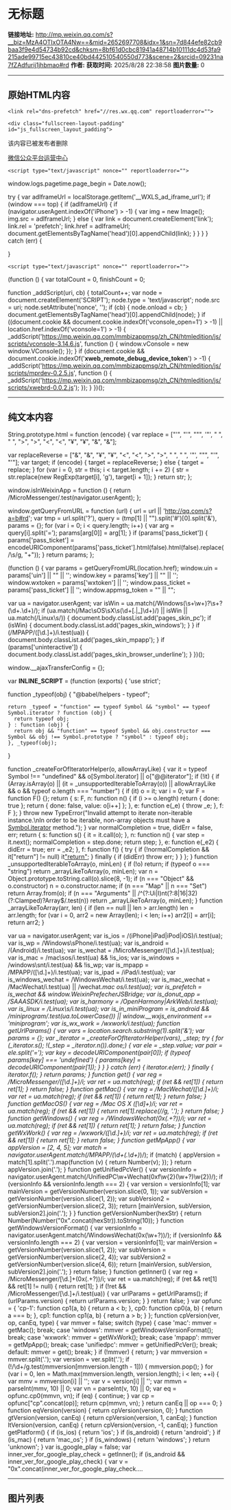 # 无标题

**链接地址:** http://mp.weixin.qq.com/s?__biz=MzA4OTIxOTA4Nw==&mid=2652697708&idx=1&sn=7d844efe82cb9baa3f9e4d54734b92cd&chksm=8bf61d0cbc81941a48714b10111dc4d53fa9215ade99715ec43810ce40bd442510540550d773&scene=2&srcid=09231na7fZAdfurij1jhbmao#rd
**作者:** 
**获取时间:** 2025/8/28 22:38:58
**图片数量:** 0

---

## 原始HTML内容


    
    <link rel="dns-prefetch" href="//res.wx.qq.com" reportloaderror="">
<link rel="dns-prefetch" href="//mmbiz.qpic.cn" reportloaderror="">
<link rel="dns-prefetch" href="//mpcdn.qpic.cn" reportloaderror="">
<link rel="dns-prefetch" href="//mpcdn.weixin.qq.com" reportloaderror="">
<link rel="dns-prefetch" href="//file.daihuo.qq.com" reportloaderror="">
<link rel="dns-prefetch" href="//wxa.wxs.qq.com" reportloaderror="">
<link rel="shortcut icon" type="image/x-icon" href="//res.wx.qq.com/a/wx_fed/assets/res/NTI4MWU5.ico" reportloaderror="">
<link rel="mask-icon" href="//res.wx.qq.com/a/wx_fed/assets/res/MjliNWVm.svg" color="#4C4C4C" reportloaderror="">
<link rel="apple-touch-icon-precomposed" href="//res.wx.qq.com/a/wx_fed/assets/res/OTE0YTAw.png" reportloaderror="">
<script type="text/javascript" nonce="" reportloaderror="">
String.prototype.html = function (encode) {
  var replace = ["&#39;", "'", "&quot;", '"', "&nbsp;", " ", "&gt;", ">", "&lt;", "<", "&yen;", "¥", "&amp;", "&"];
 
 
 
 
 
  
  var replaceReverse = ["&", "&amp;", "¥", "&yen;", "<", "&lt;", ">", "&gt;", " ", "&nbsp;", '"', "&quot;", "'", "&#39;"];
  var target;
  if (encode) {
    target = replaceReverse;
  } else {
    target = replace;
  }
  for (var i = 0, str = this; i < target.length; i += 2) {
    str = str.replace(new RegExp(target[i], 'g'), target[i + 1]);
  }
  return str;
};

window.isInWeixinApp = function () {
  return /MicroMessenger/.test(navigator.userAgent);
};

window.getQueryFromURL = function (url) {
  url = url || 'http://qq.com/s?a=b#rd';
  var tmp = url.split('?'),
    query = (tmp[1] || "").split('#')[0].split('&'),
    params = {};
  for (var i = 0; i < query.length; i++) {
    var arg = query[i].split('=');
    params[arg[0]] = arg[1];
  }
  if (params['pass_ticket']) {
    params['pass_ticket'] = encodeURIComponent(params['pass_ticket'].html(false).html(false).replace(/\s/g, "+"));
  }
  return params;
};


(function () {
  var params = getQueryFromURL(location.href);
  window.uin = params['uin'] || "" || '';
  window.key = params['key'] || "" || '';
  window.wxtoken = params['wxtoken'] || '';
  window.pass_ticket = params['pass_ticket'] || '';
  window.appmsg_token = "" || "";

  var ua = navigator.userAgent;
  var isWin = ua.match(/Windows(\s+\w+)?\s+?(\d+\.\d+)/);
  if (ua.match(/Mac\sOS\sX\s(\d+[\.|_]\d+)/) || isWin || ua.match(/Linux\s/)) {
    document.body.classList.add('pages_skin_pc');
    if (isWin) {
      document.body.classList.add('pages_skin_windows');
    }
  }
  if (/MPAPP\/([\d\.]+)/i.test(ua)) {
    document.body.classList.add('pages_skin_mpapp');
  }
  if (params['uninteractive']) {
    document.body.classList.add('pages_skin_browser_underline');
  }
})();
</script>
<script type="text/javascript" nonce="" reportloaderror="">
window.__ajaxTransferConfig = {};
</script>
    <div class="fullscreen-layout-padding" id="js_fullscreen_layout_padding">
  <div class="fullscreen-layout-padding__content">
    
  </div>
</div>
    
<script type="text/javascript" nonce="" reportloaderror="">var __INLINE_SCRIPT__ = (function (exports) {
  'use strict';

  function _typeof(obj) {
    "@babel/helpers - typeof";

    return _typeof = "function" == typeof Symbol && "symbol" == typeof Symbol.iterator ? function (obj) {
      return typeof obj;
    } : function (obj) {
      return obj && "function" == typeof Symbol && obj.constructor === Symbol && obj !== Symbol.prototype ? "symbol" : typeof obj;
    }, _typeof(obj);
  }

  function _createForOfIteratorHelper(o, allowArrayLike) { var it = typeof Symbol !== "undefined" && o[Symbol.iterator] || o["@@iterator"]; if (!it) { if (Array.isArray(o) || (it = _unsupportedIterableToArray(o)) || allowArrayLike && o && typeof o.length === "number") { if (it) o = it; var i = 0; var F = function F() {}; return { s: F, n: function n() { if (i >= o.length) return { done: true }; return { done: false, value: o[i++] }; }, e: function e(_e) { throw _e; }, f: F }; } throw new TypeError("Invalid attempt to iterate non-iterable instance.\nIn order to be iterable, non-array objects must have a [Symbol.iterator]() method."); } var normalCompletion = true, didErr = false, err; return { s: function s() { it = it.call(o); }, n: function n() { var step = it.next(); normalCompletion = step.done; return step; }, e: function e(_e2) { didErr = true; err = _e2; }, f: function f() { try { if (!normalCompletion && it["return"] != null) it["return"](); } finally { if (didErr) throw err; } } }; }
  function _unsupportedIterableToArray(o, minLen) { if (!o) return; if (typeof o === "string") return _arrayLikeToArray(o, minLen); var n = Object.prototype.toString.call(o).slice(8, -1); if (n === "Object" && o.constructor) n = o.constructor.name; if (n === "Map" || n === "Set") return Array.from(o); if (n === "Arguments" || /^(?:Ui|I)nt(?:8|16|32)(?:Clamped)?Array$/.test(n)) return _arrayLikeToArray(o, minLen); }
  function _arrayLikeToArray(arr, len) { if (len == null || len > arr.length) len = arr.length; for (var i = 0, arr2 = new Array(len); i < len; i++) arr2[i] = arr[i]; return arr2; }
  
  
  var ua = navigator.userAgent;
  var is_ios = /(iPhone|iPad|iPod|iOS)/i.test(ua);
  var is_wp = /Windows\sPhone/i.test(ua);
  var is_android = /(Android)/i.test(ua);
  var is_wechat = /MicroMessenger\/([\d\.]+)/i.test(ua);
  var is_mac = /mac\sos/i.test(ua) && !is_ios;
  var is_windows = /windows\snt/i.test(ua) && !is_wp;
  var is_mpapp = /MPAPP\/([\d\.]+)/i.test(ua);
  var is_ipad = /iPad/i.test(ua);
  var is_windows_wechat = /WindowsWechat/i.test(ua);
  var is_mac_wechat = /MacWechat/i.test(ua) || /wechat.*mac os/i.test(ua);
  var is_prefetch = is_wechat && window.WeixinPrefecherJSBridge;
  var is_donut_app = /SAAASDK/i.test(ua);
  var is_harmony = /OpenHarmony|ArkWeb/i.test(ua);
  var is_linux = /Linux\s/i.test(ua);
  var is_in_miniProgram = is_android && /miniprogram/.test(ua.toLowerCase()) || window.__wxjs_environment == 'miniprogram';
  var is_wx_work = /wxwork/i.test(ua);
  function getUrlParams() {
    var vars = location.search.substring(1).split('&');
    var params = {};
    var _iterator = _createForOfIteratorHelper(vars),
      _step;
    try {
      for (_iterator.s(); !(_step = _iterator.n()).done;) {
        var ele = _step.value;
        var pair = ele.split('=');
        var key = decodeURIComponent(pair[0]);
        if (typeof params[key] === 'undefined') {
          params[key] = decodeURIComponent(pair[1]);
        }
      }
    } catch (err) {
      _iterator.e(err);
    } finally {
      _iterator.f();
    }
    return params;
  }
  function get() {
    var reg = /MicroMessenger\/([\d\.]+)/i;
    var ret = ua.match(reg);
    if (ret && ret[1]) {
      return ret[1];
    }
    return false;
  }
  function getMac() {
    var reg = /MacWechat\/([\d\.]+)/i;
    var ret = ua.match(reg);
    if (ret && ret[1]) {
      return ret[1];
    }
    return false;
  }
  function getMacOS() {
    var reg = /Mac OS X ([\d_]+)/i;
    var ret = ua.match(reg);
    if (ret && ret[1]) {
      return ret[1].replace(/_/g, '.');
    }
    return false;
  }
  function getWindows() {
    var reg = /WindowsWechat\(0x(.+?)\)/i;
    var ret = ua.match(reg);
    if (ret && ret[1]) {
      return ret[1];
    }
    return false;
  }
  function getWxWork() {
    var reg = /wxwork\/([\d\.]+)/i;
    var ret = ua.match(reg);
    if (ret && ret[1]) {
      return ret[1];
    }
    return false;
  }
  function getMpApp() {
    var appVersion = [2, 4, 5];
    var match = navigator.userAgent.match(/MPAPP\/(\d+(\.\d+)*)/);
    if (match) {
      appVersion = match[1].split('.').map(function (v) {
        return Number(v);
      });
    }
    return appVersion.join('.');
  }
  function getUnifiedPcVer() {
    var versionInfo = navigator.userAgent.match(/UnifiedPC\w+Wechat\(0xf\w{2}(\w+?)\w{2}\)/);
    if (versionInfo && versionInfo.length === 2) {
      var version = versionInfo[1];
      var mainVersion = getVersionNumber(version.slice(0, 1));
      var subVersion = getVersionNumber(version.slice(1, 2));
      var subVersion2 = getVersionNumber(version.slice(2, 3));
      return [mainVersion, subVersion, subVersion2].join('.');
    }
  }
  function getVersionNumber(hexStr) {
    return Number(Number("0x".concat(hexStr)).toString(10));
  }
  function getWindowsVersionFormat() {
    var versionInfo = navigator.userAgent.match(/WindowsWechat\(0x(\w+?)\)/);
    if (versionInfo && versionInfo.length === 2) {
      var version = versionInfo[1];
      var mainVersion = getVersionNumber(version.slice(1, 2));
      var subVersion = getVersionNumber(version.slice(2, 4));
      var subVersion2 = getVersionNumber(version.slice(4, 6));
      return [mainVersion, subVersion, subVersion2].join('.');
    }
    return false;
  }
  function getInner() {
    var reg = /MicroMessenger\/[\d\.]+\(0x(.+?)\)/i;
    var ret = ua.match(reg);
    if (ret && ret[1] && ret[1] != null) {
      return ret[1];
    }
    if (!ret && /MicroMessenger\/[\d\.]+/i.test(ua)) {
      var urlParams = getUrlParams();
      if (urlParams.version) {
        return urlParams.version;
      }
    }
    return false;
  }
  var opfunc = {
    'cp-1': function cp1(a, b) {
      return a < b;
    },
    cp0: function cp0(a, b) {
      return a === b;
    },
    cp1: function cp1(a, b) {
      return a > b;
    }
  };
  function cpVersion(ver, op, canEq, type) {
    var mmver = false;
    switch (type) {
      case 'mac':
        mmver = getMac();
        break;
      case 'windows':
        mmver = getWindowsVersionFormat();
        break;
      case 'wxwork':
        mmver = getWxWork();
        break;
      case 'mpapp':
        mmver = getMpApp();
        break;
      case 'unifiedpc':
        mmver = getUnifiedPcVer();
        break;
      default:
        mmver = get();
        break;
    }
    if (!mmver) {
      return;
    }
    var mmversion = mmver.split('.');
    var version = ver.split('.');
    if (!/\d+/g.test(mmversion[mmversion.length - 1])) {
      mmversion.pop();
    }
    for (var i = 0, len = Math.max(mmversion.length, version.length); i < len; ++i) {
      var mmv = mmversion[i] || '';
      var v = version[i] || '';
      var mmvn = parseInt(mmv, 10) || 0;
      var vn = parseInt(v, 10) || 0;
      var eq = opfunc.cp0(mmvn, vn);
      if (eq) {
        continue;
      }
      var cp = opfunc["cp".concat(op)];
      return cp(mmvn, vn);
    }
    return canEq || op === 0;
  }
  function eqVersion(version) {
    return cpVersion(version, 0);
  }
  function gtVersion(version, canEq) {
    return cpVersion(version, 1, canEq);
  }
  function ltVersion(version, canEq) {
    return cpVersion(version, -1, canEq);
  }
  function getPlatform() {
    if (is_ios) {
      return 'ios';
    }
    if (is_android) {
      return 'android';
    }
    if (is_mac) {
      return 'mac_os';
    }
    if (is_windows) {
      return 'windows';
    }
    return 'unknown';
  }
  var is_google_play = false;
  var inner_ver_for_google_play_check = getInner();
  if (is_android && inner_ver_for_google_play_check) {
    var v = "0x".concat(inner_ver_for_google_play_check.substr(-2));
    if (parseInt(v) >= 64 && parseInt(v) <= 79) {
      is_google_play = true;
    }
  }
  function compareHexVersion(hexNum) {
    var innerVersion = getInner();
    if (innerVersion && hexNum) {
      if (typeof hexNum === 'string') {
        hexNum = parseInt(hexNum, 16);
      }
      var version = parseInt(innerVersion, 16);
      return version >= hexNum;
    }
    return false;
  }
  var mmversion = {
    get: get,
    getMac: getMac,
    getMacOS: getMacOS,
    getWindows: getWindows,
    getInner: getInner,
    getWxWork: getWxWork,
    getMpApp: getMpApp,
    cpVersion: cpVersion,
    eqVersion: eqVersion,
    gtVersion: gtVersion,
    ltVersion: ltVersion,
    getPlatform: getPlatform,
    getVersionNumber: getVersionNumber,
    isWp: is_wp,
    isIOS: is_ios,
    isAndroid: is_android,
    isHarmony: is_harmony,
    isHarmonyWechat: is_harmony && is_wechat && cpVersion('1.0.0', 1, true),
    isInMiniProgram: is_in_miniProgram,
    isWechat: is_wechat,
    isMac: is_mac,
    isWindows: is_windows,
    isLinux: is_linux,
    isMacWechat: is_mac_wechat,
    isWindowsWechat: is_windows_wechat,
    isWxWork: is_wx_work,
    isOnlyWechat: is_wechat && !is_wx_work,
    isMpapp: is_mpapp,
    isNewMpApp: false,
    isIPad: is_ipad,
    isGooglePlay: is_google_play,
    isPrefetch: is_prefetch,
    isDonutAPP: is_donut_app,
    compareHexVersion: compareHexVersion
  };

  var initJsBridge = false;
  if (!window.JSAPIEventCallbackMap) {
    window.JSAPIEventCallbackMap = {};
  }
  function connectWebViewJavascriptBridge(callback) {
    if (window.WebViewMPapp || window.WebViewJavascriptBridge) {
      return callback(window.WebViewMPapp || window.WebViewJavascriptBridge);
    }
    if (window.WVJBCallbacks) {
      return window.WVJBCallbacks.push(callback);
    }
    window.WVJBCallbacks = [callback];
    if (!initJsBridge) {
      initJsBridge = true;
      var WVJBIframe = document.createElement('iframe');
      WVJBIframe.style.display = 'none';
      WVJBIframe.src = 'https://__bridge_loaded__';
      document.body.appendChild(WVJBIframe);
      setTimeout(function () {
        initJsBridge = false;
        document.body.removeChild(WVJBIframe);
      }, 0);
    }
    return false;
  }
  function invoke$1(jsapiName, opt, callback) {
    connectWebViewJavascriptBridge(function (bridge) {
      try {
        if (typeof opt === 'function') {
          callback = opt;
        }
        if (_typeof(opt) !== 'object' && typeof opt !== 'string') {
          opt = {};
        }
        bridge.callHandler(jsapiName, opt, function (res) {
          try {
            var ret = _typeof(res) === 'object' ? res : JSON.parse(res);
            var errMsg = ret.err_msg || ret.errMsg;
            console.info("[mpapp jsapi] invoke->".concat(jsapiName, " ").concat(opt.action || '', " ").concat(errMsg));
            typeof callback === 'function' && callback(ret);
          } catch (e) {
            window.WX_BJ_REPORT.BadJs.report('invoke', "callback ".concat(jsapiName, " error:"), {
              mid: 'mmbizwebapp:js_brridge',
              _info: e
            });
            console.error("[mpapp jsapi] ".concat(jsapiName, " ").concat(opt.action || ''), e, res);
          }
        });
      } catch (e) {
        window.WX_BJ_REPORT.BadJs.report('invoke', 'callback error:', {
          mid: 'mmbizwebapp:js_brridge',
          _info: e
        });
        console.error('[mpapp jsapi]', e);
      }
    });
  }

  var doc = {};
  var isAcrossOrigin = false;
  var notFoundedMPPageAction = [];
  var __moon_report = window.__moon_report || function () {};
  var MOON_JSAPI_KEY_OFFSET = 8;
  try {
    doc = top.window.document;
  } catch (e) {
    isAcrossOrigin = true;
  }
  if (!window.JSAPIEventCallbackMap) {
    window.JSAPIEventCallbackMap = {};
  }
  function ready(onBridgeReady) {
    var bridgeReady = function bridgeReady() {
      try {
        if (onBridgeReady) {
          window.onBridgeReadyTime = window.onBridgeReadyTime || Date.now();
          onBridgeReady();
        }
      } catch (e) {
        __moon_report([{
          offset: MOON_JSAPI_KEY_OFFSET,
          log: 'ready',
          e: e
        }]);
        throw e;
      }
      window.jsapiReadyTime = Date.now();
    };
    if (!isAcrossOrigin && (typeof top.window.WeixinJSBridge === 'undefined' || !top.window.WeixinJSBridge.invoke)) {
      if (doc.addEventListener) {
        doc.addEventListener('WeixinJSBridgeReady', bridgeReady, false);
      } else if (doc.attachEvent) {
        doc.attachEvent('WeixinJSBridgeReady', bridgeReady);
        doc.attachEvent('onWeixinJSBridgeReady', bridgeReady);
      }
    } else {
      bridgeReady();
    }
  }
  var invokeNotWaitA8key = ['notifyPageInfo'];
  var checkNotFoundedInvoke = function checkNotFoundedInvoke(methodName, args) {
    if (methodName === 'handleMPPageAction' && (args === null || args === void 0 ? void 0 : args.action) && notFoundedMPPageAction.includes(args === null || args === void 0 ? void 0 : args.action)) {
      return true;
    }
    return false;
  };
  function invoke(methodName, args, callback) {
    if (!invokeNotWaitA8key.includes(methodName) && window.__second_open_wait_a8key__ && window.__second_open_wait_a8key_task__) {
      window.__second_open_wait_a8key_task__.push(function () {
        invoke(methodName, args, callback);
      });
      return;
    }
    ready(function () {
      if (isAcrossOrigin) return false;
      if (_typeof(top.window.WeixinJSBridge) !== 'object') {
        alert('请在微信中打开此链接');
        return false;
      }
      if (checkNotFoundedInvoke(methodName, args)) {
        setTimeout(function () {
          if (callback) {
            callback.apply(window, [{
              err_msg: "".concat(methodName, ":fail"),
              err_desc: 'action isn\'t supported'
            }]);
          }
        }, 0);
      } else {
        top.window.WeixinJSBridge.invoke(methodName, args, function () {
          try {
            for (var _len = arguments.length, rets = new Array(_len), _key = 0; _key < _len; _key++) {
              rets[_key] = arguments[_key];
            }
            var ret = rets[0];
            var errMsg = ret && ret.err_msg ? ", err_msg-> ".concat(ret.err_msg) : '';
            if (['handleMPPageAction', 'handleVideoAction', 'handleHaokanAction'].indexOf(methodName) !== -1) {
              var action = (args === null || args === void 0 ? void 0 : args.action) || '';
              console.info('[system]', "[jsapi] invoke->".concat(methodName, ", action->").concat(action).concat(errMsg));
            } else {
              console.info('[system]', "[jsapi] invoke->".concat(methodName).concat(errMsg));
            }
            if (methodName === 'handleMPPageAction' && (args === null || args === void 0 ? void 0 : args.action) && (ret === null || ret === void 0 ? void 0 : ret.err_desc) === 'action isn\'t supported') {
              notFoundedMPPageAction.push(args === null || args === void 0 ? void 0 : args.action);
            }
            if (callback) {
              callback.apply(window, rets);
            }
          } catch (e) {
            __moon_report([{
              offset: MOON_JSAPI_KEY_OFFSET,
              log: "invoke;methodName:".concat(methodName),
              e: e
            }]);
            throw e;
          }
        });
      }
    });
  }
  function call(methodName) {
    if (window.__second_open_wait_a8key__ && window.__second_open_wait_a8key_task__) {
      window.__second_open_wait_a8key_task__.push(function () {
        call(methodName);
      });
      return;
    }
    ready(function () {
      if (isAcrossOrigin) return false;
      if (_typeof(top.window.WeixinJSBridge) !== 'object') {
        return false;
      }
      try {
        top.window.WeixinJSBridge.call(methodName);
      } catch (e) {
        __moon_report([{
          offset: MOON_JSAPI_KEY_OFFSET,
          log: "call;methodName:".concat(methodName),
          e: e
        }]);
        throw e;
      }
    });
  }
  function on(eventName, callback) {
    if (window.__second_open_wait_a8key__ && window.__second_open_wait_a8key_task__) {
      window.__second_open_wait_a8key_task__.push(function () {
        on(eventName, callback);
      });
      return;
    }
    ready(function () {
      if (isAcrossOrigin) return false;
      if (_typeof(top.window.WeixinJSBridge) !== 'object' || !top.window.WeixinJSBridge.on) {
        return false;
      }
      if (!window.JSAPIEventCallbackMap[eventName]) {
        window.JSAPIEventCallbackMap[eventName] = [];
      }
      window.JSAPIEventCallbackMap[eventName].push(callback);
      if (window.JSAPIEventCallbackMap[eventName].length > 1) {
        return false;
      }
      top.window.WeixinJSBridge.on(eventName, function () {
        try {
          for (var _len2 = arguments.length, rets = new Array(_len2), _key2 = 0; _key2 < _len2; _key2++) {
            rets[_key2] = arguments[_key2];
          }
          var ret = rets[0];
          var errMsg = ret && ret.err_msg ? ", err_msg-> ".concat(ret.err_msg) : '';
          console.info('[system]', "[jsapi] event->".concat(eventName).concat(errMsg));
          if (window.JSAPIEventCallbackMap[eventName] && window.JSAPIEventCallbackMap[eventName].length) {
            var result;
            for (var i = 0; i < window.JSAPIEventCallbackMap[eventName].length; i++) {
              result = window.JSAPIEventCallbackMap[eventName][i].apply(window, rets);
            }
            return result;
          }
        } catch (e) {
          __moon_report([{
            offset: MOON_JSAPI_KEY_OFFSET,
            log: "on;eventName:".concat(eventName),
            e: e
          }]);
          throw e;
        }
      });
    });
  }
  function remove(eventName, callback) {
    if (window.__second_open_wait_a8key__ && window.__second_open_wait_a8key_task__) {
      window.__second_open_wait_a8key_task__.push(function () {
        remove(eventName, callback);
      });
      return;
    }
    ready(function () {
      if (!window.JSAPIEventCallbackMap[eventName]) {
        return false;
      }
      var result = false;
      for (var i = window.JSAPIEventCallbackMap[eventName].length - 1; i >= 0; i--) {
        if (window.JSAPIEventCallbackMap[eventName][i] === callback) {
          window.JSAPIEventCallbackMap[eventName].splice(i, 1);
          result = true;
        }
      }
      return result;
    });
  }
  var JSAPI = {
    ready: ready,
    invoke: invoke,
    call: call,
    on: on,
    remove: remove
  };

  
  function _log(level, msg) {
    if (level === 'log') {
      level = 'info';
      msg = "[WechatFe]".concat(msg);
    } else {
      var prefix = "__wap__".concat(window.__second_open__ ? ' (sec)' : '');
      msg = "".concat(prefix, " ").concat(msg, " location:[").concat(location.href, "]");
    }
    msg += new Error().stack;
    if (mmversion.isMpapp) {
      invoke$1('WNNativeCallbackLog', msg);
    } else if (mmversion.isWechat) {
      if (mmversion.isAndroid) {
        console.warn('[system]', "[MicroMsg.JsApiLog][".concat(level, "] jslog : ").concat(msg));
      } else if (mmversion.isIOS) {
        JSAPI.invoke('writeLog', {
          level: level,
          msg: msg
        });
      } else {
        JSAPI.invoke('log', {
          level: level,
          msg: msg
        });
      }
    }
  }
  var Log = {
    info: function info() {
      for (var _len = arguments.length, args = new Array(_len), _key = 0; _key < _len; _key++) {
        args[_key] = arguments[_key];
      }
      _log('info', args.join(' '));
    },
    warn: function warn() {
      for (var _len2 = arguments.length, args = new Array(_len2), _key2 = 0; _key2 < _len2; _key2++) {
        args[_key2] = arguments[_key2];
      }
      _log('warn', args.join(' '));
    },
    error: function error() {
      for (var _len3 = arguments.length, args = new Array(_len3), _key3 = 0; _key3 < _len3; _key3++) {
        args[_key3] = arguments[_key3];
      }
      _log('error', args.join(' '));
    },
    debug: function debug() {
      for (var _len4 = arguments.length, args = new Array(_len4), _key4 = 0; _key4 < _len4; _key4++) {
        args[_key4] = arguments[_key4];
      }
      _log('debug', args.join(' '));
    },
    log: function log() {
      for (var _len5 = arguments.length, args = new Array(_len5), _key5 = 0; _key5 < _len5; _key5++) {
        args[_key5] = arguments[_key5];
      }
      _log('info', args.join(' '));
    }
  };

  
  
  var Device = {};
  function detect(ua) {
    var MQQBrowser = ua.match(/MQQBrowser\/(\d+\.\d+)/i);
    var MQQClient = ua.match(/QQ\/(\d+\.(\d+)\.(\d+)\.(\d+))/i) || ua.match(/V1_AND_SQ_([\d\.]+)/);
    var WeChat = ua.match(/MicroMessenger\/((\d+)\.(\d+))\.(\d+)/) || ua.match(/MicroMessenger\/((\d+)\.(\d+))/);
    var MacOS = ua.match(/Mac\sOS\sX\s(\d+[\.|_]\d+)/);
    var WinOS = ua.match(/Windows(\s+\w+)?\s+?(\d+\.\d+)/);
    var Linux = ua.match(/Linux\s/);
    var MiuiBrowser = ua.match(/MiuiBrowser\/(\d+\.\d+)/i);
    var M1 = ua.match(/MI-ONE/);
    var MIPAD = ua.match(/MI PAD/);
    var UC = ua.match(/UCBrowser\/(\d+\.\d+(\.\d+\.\d+)?)/) || ua.match(/\sUC\s/);
    var IEMobile = ua.match(/IEMobile(\/|\s+)(\d+\.\d+)/) || ua.match(/WPDesktop/);
    var ipod = ua.match(/(ipod).*\s([\d_]+)/i);
    var ipad = ua.match(/(ipad).*\s([\d_]+)/i);
    var iphone = ua.match(/(iphone)\sos\s([\d_]+)/i);
    var Chrome = ua.match(/Chrome\/(\d+\.\d+)/);
    var AndriodBrowser = ua.match(/Mozilla.*Linux.*Android.*AppleWebKit.*Mobile Safari/);
    var android = ua.match(/(android)\s([\d\.]+)/i);
    var harmony = ua.match(/(OpenHarmony)\s([\d\.]+)/i);
    Device.browser = Device.browser || {}, Device.os = Device.os || {};
    Device.os.type = -1;
    Device.os.unifiedPC = ua.match(/UnifiedPC/);
    Device.os.unifiedMac = /UnifiedPCMac/i.test(ua);
    Device.os.unifiedWindows = /UnifiedPCWindows/i.test(ua);
    if (window.ActiveXObject) {
      var vie = 6;
      (window.XMLHttpRequest || ua.indexOf('MSIE 7.0') > -1) && (vie = 7);
      (window.XDomainRequest || ua.indexOf('Trident/4.0') > -1) && (vie = 8);
      ua.indexOf('Trident/5.0') > -1 && (vie = 9);
      ua.indexOf('Trident/6.0') > -1 && (vie = 10);
      Device.browser.ie = true, Device.browser.version = vie;
    } else if (ua.indexOf('Trident/7.0') > -1) {
      Device.browser.ie = true, Device.browser.version = 11;
    }
    if (android) {
      Device.os.android = true;
      Device.os.version = android[2];
      Device.os.type = 2;
    }
    if (harmony) {
      Device.os.harmony = true;
      Device.os.version = harmony[2];
      Device.os.type = 42;
    }
    if (ipod) {
      Device.os.ios = Device.os.ipod = true;
      Device.os.version = ipod[2].replace(/_/g, '.');
    }
    if (ipad) {
      Device.os.ios = Device.os.ipad = true;
      Device.os.version = ipad[2].replace(/_/g, '.');
      Device.os.type = 13;
    }
    if (iphone) {
      Device.os.iphone = Device.os.ios = true;
      Device.os.version = iphone[2].replace(/_/g, '.');
      Device.os.type = 1;
    }
    if (WinOS) Device.os.windows = true, Device.os.version = WinOS[2], Device.os.type = 15;
    if (MacOS) Device.os.Mac = true, Device.os.version = MacOS[1], Device.os.type = 14;
    if (Linux) Device.os.Linux = true, Device.os.type = 33;
    if (ua.indexOf('lepad_hls') > 0) Device.os.LePad = true;
    if (MIPAD) Device.os.MIPAD = true;
    if (MQQBrowser) Device.browser.MQQ = true, Device.browser.version = MQQBrowser[1];
    if (MQQClient) Device.browser.MQQClient = true, Device.browser.version = MQQClient[1];
    if (WeChat) Device.browser.WeChat = true, Device.browser.mmversion = Device.browser.version = WeChat[1];
    if (MiuiBrowser) Device.browser.MIUI = true, Device.browser.version = MiuiBrowser[1];
    if (UC) Device.browser.UC = true, Device.browser.version = UC[1] || NaN;
    if (IEMobile) Device.browser.IEMobile = true, Device.browser.version = IEMobile[2];
    if (AndriodBrowser) {
      Device.browser.AndriodBrowser = true;
    }
    if (M1) {
      Device.browser.M1 = true;
    }
    if (Chrome) {
      Device.browser.Chrome = true, Device.browser.version = Chrome[1];
    }
    if (Device.os.windows) {
      if (typeof navigator.platform !== "undefined" && navigator.platform.toLowerCase() == "win64") {
        Device.os.win64 = true;
      } else {
        Device.os.win64 = false;
      }
    }
    if (Device.os.Mac || Device.os.windows || Device.os.Linux || Device.os.unifiedPC) {
      Device.os.pc = true;
    }
    var osType = {
      iPad7: 'iPad; CPU OS 7',
      LePad: 'lepad_hls',
      XiaoMi: 'MI-ONE',
      SonyDTV: "SonyDTV",
      SamSung: 'SAMSUNG',
      HTC: 'HTC',
      VIVO: 'vivo'
    };
    for (var os in osType) {
      Device.os[os] = ua.indexOf(osType[os]) !== -1;
    }
    Device.os.phone = Device.os.phone || /windows phone/i.test(ua);
    Device.os.getNumVersion = function () {
      return parseFloat(Device.os.version);
    };
    Device.os.hasTouch = 'ontouchstart' in window;
    if (Device.os.hasTouch && Device.os.ios && Device.os.getNumVersion() < 6) {
      Device.os.hasTouch = false;
    }
    if (Device.browser.WeChat && Device.browser.version < 5.0) {
      Device.os.hasTouch = false;
    }
    Device.browser.getNumVersion = function () {
      return parseFloat(Device.browser.version);
    };
    Device.browser.isFFCanOcx = function () {
      return !!Device.browser.firefox && Device.browser.getNumVersion() >= 3.0;
    };
    Device.browser.isCanOcx = function () {
      return !!Device.os.windows && (!!Device.browser.ie || Device.browser.isFFCanOcx() || !!Device.browser.webkit);
    };
    Device.browser.isNotIESupport = function () {
      return !!Device.os.windows && (!!Device.browser.webkit || Device.browser.isFFCanOcx());
    };
    Device.userAgent = {};
    Device.userAgent.browserVersion = Device.browser.version;
    Device.userAgent.osVersion = Device.os.version;
    if (Device.os.unifiedPC) {
      if (Device.os.unifiedWindows) Device.os.type = 37;else if (Device.os.unifiedMac) Device.os.type = 38;else Device.os.type = 39;
    }
    delete Device.userAgent.version;
  }
  detect(window.navigator.userAgent);
  function canSupportH5Video() {
    var ua = window.navigator.userAgent,
      m = null;
    if (!!Device.os.android) {
      if (Device.browser.MQQ && Device.browser.getNumVersion() >= 4.2) {
        return true;
      }
      if (ua.indexOf('MI2') != -1) {
        return true;
      }
      if (Device.os.version >= '4' && (m = ua.match(/MicroMessenger\/((\d+)\.(\d+))\.(\d+)/))) {
        if (parseFloat(m[1]) >= 4.2) {
          return true;
        }
      }
      if (Device.os.version >= '4.1') {
        return true;
      }
    }
    return false;
  }
  function canSupportVideoMp4() {
    var video = document.createElement('video');
    if (typeof video.canPlayType === 'function') {
      if (video.canPlayType('video/mp4; codecs="mp4v.20.8"') === 'probably') {
        return true;
      }
      if (video.canPlayType('video/mp4; codecs="avc1.42E01E"') === 'probably' || video.canPlayType('video/mp4; codecs="avc1.42E01E, mp4a.40.2"') === 'probably') {
        return true;
      }
    }
    return false;
  }
  function canSupportAutoPlay() {
    if (Device.os.ios && Device.os.getNumVersion() < 10) {
      return false;
    }
    return true;
  }
  function isLockdownMode() {
    if (!Device.os.ios || Device.os.getNumVersion() < 16) {
      return false;
    }
    if (typeof WebAssembly === 'undefined' && typeof OfflineAudioContext === 'undefined' && typeof WebGLRenderingContext === 'undefined') {
      return true;
    }
    return false;
  }
  Device.canSupportVideo = canSupportVideoMp4 || canSupportH5Video;
  Device.canSupportVideoMp4 = canSupportVideoMp4;
  Device.canSupportH5Video = canSupportH5Video;
  Device.canSupportAutoPlay = canSupportAutoPlay;
  Device.isLockdownMode = isLockdownMode;
  
  Device.cpVersion = function (version) {
    var cp = arguments.length > 1 && arguments[1] !== undefined ? arguments[1] : 0;
    var canEqual = arguments.length > 2 && arguments[2] !== undefined ? arguments[2] : false;
    var nowVersionStr = Device.os.version;
    if (!nowVersionStr) return false;
    var versionArr = version.split('.');
    var nowVersionArr = nowVersionStr.split('.');
    for (var i = 0; i < Math.max(nowVersionArr.length, versionArr.length); i++) {
      var vi = +versionArr[i];
      var nvi = +nowVersionArr[i];
      if (vi === nvi) continue;
      if (cp > 0) return vi > nvi;
      if (cp < 0) return vi < nvi;
    }
    return canEqual || cp === 0;
  };

  
  var attrs = ['top', 'left', 'right', 'bottom'];
  var elementComputedStyle = {};
  if (Device.os.android) {
    JSAPI.invoke('handleDeviceInfo', {
      action: 'getSafeAreaInsets'
    }, function (res) {
      if (res.err_msg.indexOf(':ok') !== -1) {
        elementComputedStyle.top = res.top;
        elementComputedStyle.left = res.left;
        elementComputedStyle.right = window.screen.width - res.right;
        elementComputedStyle.bottom = window.screen.height - res.bottom;
      } else {
        attrs.forEach(function (attr) {
          elementComputedStyle[attr] = 0;
        });
      }
    });
  }

  var idkey = 398384;
  var reportMap = {
    0: 7,
    5: 13,
    7: 19,
    8: 25,
    10: 31
  };
  function inWhiteList(itemShowType) {
    if ([5, 7, 8, 10].indexOf(itemShowType) > -1) return true;
    if (itemShowType === 0) {
      return mmversion.isIOS && mmversion.compareHexVersion('1800352B') || mmversion.isAndroid;
    }
    return false;
  }
  function getImmersiveMode(itemShowType) {
    if (!inWhiteList(itemShowType)) return;
    if (window !== top) {
      return;
    }
    var env = window.__wxWebEnv && typeof window.__wxWebEnv.getEnv === 'function' && window.__wxWebEnv.getEnv();
    if (env && typeof env === 'string') {
      try {
        env = JSON.parse(env);
      } catch (err) {
        env = {};
      }
    } else {
      env = {};
    }
    console.log('[env] getImmersiveMode', env, itemShowType);
    try {
      Log.info("[immersiveMode] ".concat(JSON.stringify(env || {})));
    } catch (e) {
    }
    var needChange = window.immersiveMode !== !!env.immersiveMode;
    window.immersiveMode = !!env.immersiveMode;
    if (needChange) {
      if (env.immersiveMode) {
        window.weixinPostMessageHandlers && window.weixinPostMessageHandlers.monitorHandler && typeof window.weixinPostMessageHandlers.monitorHandler.postMessage === 'function' && window.weixinPostMessageHandlers.monitorHandler.postMessage(JSON.stringify({
          event: 'stopImmersiveLoading'
        }));
        window.normalTopInset = env && typeof env.normalTopInset !== 'undefined' ? +env.normalTopInset : 91;
        document.body.classList.add('fullscreen-padding');
        document.body.style = "".concat(document.body.style, ";--normal-top-insets: ").concat(window.normalTopInset || 91, "px;");
        report(itemShowType);
      } else {
        window.normalTopInset = 0;
        document.body.classList.remove('fullscreen-padding');
      }
    }
    if (window.immersiveMode) {
      JSAPI.invoke('setNavigationBarColor', {
        wxcolor: {
          light: '#FFFFFF',
          dark: '#191919'
        },
        alpha: 0
      });
      if (mmversion.isAndroid) {
        JSAPI.invoke('disableBounceScroll', {
          'place': ['top', 'bottom']
        });
      }
    }
    return env;
  }
  var showScrollBorder = false;
  var doubleClickTemp = false;
  function registerImmersiveListener(itemShowType) {
    if (!inWhiteList(itemShowType)) return;
    if (!window.__hasRegisterImmersiveListener) {
      window.__hasRegisterImmersiveListener = true;
      JSAPI.on('activity:state_change', function () {
        return getImmersiveMode();
      });
      JSAPI.on('fakeImmersiveUIStyleTopInsetChanged', function (args) {
        console.log('[env] fakeImmersiveUIStyleTopInsetChanged', args);
        try {
          Log.info("[immersiveMode] fakeImmersiveUIStyleTopInsetChanged ".concat(JSON.stringify(args || {})));
        } catch (e) {
        }
        if (document.body.classList.contains('fullscreen-padding')) {
          window.normalTopInset = args && typeof args.top !== 'undefined' ? +args.top : window.normalTopInset;
          document.body.style.setProperty('--normal-top-insets', "".concat(window.normalTopInset, "px"));
        }
      });
      window.addEventListener('scroll', function () {
        if (!window.immersiveMode) return;
        var dom = document.getElementById('js_content_container');
        var scrollTop = dom && dom.scrollTop || window.pageYOffset || document.documentElement.scrollTop || document.body.scrollTop;
        if (showScrollBorder && scrollTop <= 2) {
          showScrollBorder = false;
          document.body.classList.remove('fullscreen-padding__border');
        } else if (!showScrollBorder && scrollTop > 2) {
          showScrollBorder = true;
          document.body.classList.add('fullscreen-padding__border');
        }
      });

      if (mmversion.isAndroid && mmversion.compareHexVersion('28003859')) {
        JSAPI.on('onActionBarClickEventInImmersiveMode', function (res) {
          console.log('onActionBarClickEventInImmersiveMode', res);
          var x = res.x,
            y = res.y,
            action = res.action;
          if (!document.elementsFromPoint) return;
          var nodeAtPoint = document.elementFromPoint(+x, +y);
          if (action === 'click') {
            typeof nodeAtPoint.click === 'function' && nodeAtPoint.click();
          } else if (action === 'longpress_start') {
            var touchStartEvent = new TouchEvent('touchstart', {
              bubbles: true,
              cancelable: true,
              touches: [new Touch({
                identifier: 1,
                target: nodeAtPoint,
                clientX: +x,
                clientY: +y
              })]
            });
            nodeAtPoint.dispatchEvent(touchStartEvent);
          } else if (action === 'longpress_end') {
            var touchEndEvent = new TouchEvent('touchend', {
              bubbles: true,
              cancelable: true,
              touches: []
            });
            nodeAtPoint.dispatchEvent(touchEndEvent);
          }
        });
      }
      document.body.addEventListener('click', function (e) {
        if (!window.immersiveMode) return;
        if (e.clientY <= window.normalTopInset) {
          if (doubleClickTemp) {
            window.scrollTo({
              top: 0,
              behavior: 'smooth'
            });
            doubleClickTemp = false;
          } else {
            doubleClickTemp = true;
            setTimeout(function () {
              doubleClickTemp = false;
            }, 300);
          }
        }
      });
    }
  }
  function setFullscreenWebview(itemShowType) {
    if (!inWhiteList(itemShowType)) return;
    if (window !== top) {
      return;
    }
    getImmersiveMode(itemShowType);
    registerImmersiveListener(itemShowType);
  }
  function report(itemShowType) {
    new Image().src = "https://mp.weixin.qq.com/mp/jsmonitor?idkey=".concat(idkey, "_1_1");
    if (mmversion.isAndroid) {
      new Image().src = "https://mp.weixin.qq.com/mp/jsmonitor?idkey=".concat(idkey, "_2_1");
    } else if (mmversion.isIOS) {
      new Image().src = "https://mp.weixin.qq.com/mp/jsmonitor?idkey=".concat(idkey, "_3_1");
    }
    var key = reportMap[itemShowType];
    if (key) {
      new Image().src = "https://mp.weixin.qq.com/mp/jsmonitor?idkey=".concat(idkey, "_").concat(key, "_1");
      if (mmversion.isAndroid) {
        new Image().src = "https://mp.weixin.qq.com/mp/jsmonitor?idkey=".concat(idkey, "_").concat(key + 1, "_1");
      } else if (mmversion.isIOS) {
        new Image().src = "https://mp.weixin.qq.com/mp/jsmonitor?idkey=".concat(idkey, "_").concat(key + 2, "_1");
      }
    }
  }
  if (!window.__second_open__) {
    var itemShowType = window.a_value_which_never_exists || '0';
    setFullscreenWebview(+itemShowType);
  }

  exports.getImmersiveMode = getImmersiveMode;
  exports.registerImmersiveListener = registerImmersiveListener;
  exports.setFullscreenWebview = setFullscreenWebview;

  Object.defineProperty(exports, '__esModule', { value: true });

  return exports;

})({});</script>
<div class="weui-msg">
            <div class="weui-msg__icon-area">
                            <i class="weui-icon-warn weui-icon_msg-primary"></i>
                    </div>
        <div class="weui-msg__text-area">
                    <div class="weui-msg__title warn">该内容已被发布者删除</div>
            </div>
            <div class="weui-msg__extra-area">
            <div class="weui-footer">
                <p class="weui-footer__links">
                    <a class="weui-footer__link" href="https://mp.weixin.qq.com/webpoc/ruleCenter?type=oa">微信公众平台运营中心</a>
                </p>
            </div>
        </div>
    </div>

    <script type="text/javascript" nonce="" reportloaderror="">
window.logs.pagetime.page_begin = Date.now();

try {
  var adIframeUrl = localStorage.getItem('__WXLS_ad_iframe_url');
  if (window === top) {
    if (adIframeUrl) {
      if (navigator.userAgent.indexOf('iPhone') > -1) {
        var img = new Image();
        img.src = adIframeUrl;
      } else {
        var link = document.createElement('link');
        link.rel = 'prefetch';
        link.href = adIframeUrl;
        document.getElementsByTagName('head')[0].appendChild(link);
      }
    }
  }
} catch (err) {

}
</script>
    

<span aria-hidden="true" class="weui-a11y_ref" style="display:none" id="js_a11y_colon">：</span>
<span aria-hidden="true" class="weui-a11y_ref" style="display:none" id="js_a11y_comma">，</span>
<span aria-hidden="true" class="weui-a11y_ref" style="display:none" id="js_a11y_comma0">，</span>
<span aria-hidden="true" class="weui-a11y_ref" style="display:none" id="js_a11y_comma1">，</span>
<span aria-hidden="true" class="weui-a11y_ref" style="display:none" id="js_a11y_comma2">，</span>
<span aria-hidden="true" class="weui-a11y_ref" style="display:none" id="js_a11y_comma3">，</span>
<span aria-hidden="true" class="weui-a11y_ref" style="display:none" id="js_a11y_comma4">，</span>
<span aria-hidden="true" class="weui-a11y_ref" style="display:none" id="js_a11y_comma5">，</span>
<span aria-hidden="true" class="weui-a11y_ref" style="display:none" id="js_a11y_comma6">，</span>
<span aria-hidden="true" class="weui-a11y_ref" style="display:none" id="js_a11y_comma7">，</span>
<span aria-hidden="true" class="weui-a11y_ref" style="display:none" id="js_a11y_comma8">，</span>
<span aria-hidden="true" class="weui-a11y_ref" style="display:none" id="js_a11y_comma9">，</span>
<span aria-hidden="true" class="weui-a11y_ref" style="display:none" id="js_a11y_comma10">，</span>
<span aria-hidden="true" class="weui-a11y_ref" style="display:none" id="js_a11y_period">。</span>
<span aria-hidden="true" class="weui-a11y_ref" style="display:none" id="js_a11y_space">&nbsp;</span>


<span aria-hidden="true" class="weui-a11y_ref" style="display:none" id="js_a11y_type_video">视频</span>
<span aria-hidden="true" class="weui-a11y_ref" style="display:none" id="js_a11y_type_weapp">小程序</span>


<span aria-hidden="true" class="weui-a11y_ref" style="display:none" id="js_a11y_zan_btn_txt">赞</span>
<span aria-hidden="true" class="weui-a11y_ref" style="display:none" id="js_a11y_zan_btn_tips">，轻点两下取消赞</span>
<span aria-hidden="true" class="weui-a11y_ref" style="display:none" id="js_a11y_like_btn_txt">在看</span>
<span aria-hidden="true" class="weui-a11y_ref" style="display:none" id="js_a11y_like_btn_tips">，轻点两下取消在看</span>
<span aria-hidden="true" class="weui-a11y_ref" style="display:none" id="js_a11y_share_btn_txt">分享</span>
<span aria-hidden="true" class="weui-a11y_ref" style="display:none" id="js_a11y_comment_btn_txt">留言</span>
<span aria-hidden="true" class="weui-a11y_ref" style="display:none" id="js_a11y_collect_btn_txt">收藏</span>
<span aria-hidden="true" class="weui-a11y_ref" style="display:none" id="js_a11y_op_ting_heard">听过</span>

    <script type="text/javascript" nonce="" reportloaderror="">
(function () {
  var totalCount = 0,
    finishCount = 0;

  function _addScript(uri, cb) {
    totalCount++;
    var node = document.createElement('SCRIPT');
    node.type = 'text/javascript';
    node.src = uri;
    node.setAttribute('nonce', '');
    if (cb) {
      node.onload = cb;
    }
    document.getElementsByTagName('head')[0].appendChild(node);
  }
  if ((document.cookie && document.cookie.indexOf('vconsole_open=1') > -1) || location.href.indexOf('vconsole=1') > -1) {
    _addScript('https://mp.weixin.qq.com/mmbizappmsg/zh_CN/htmledition/js/scripts/vconsole-3.14.6.js', function () {
      window.vConsole = new window.VConsole();
    });
  }
  if (document.cookie && document.cookie.indexOf('__xweb_remote_debug_device_token__') > -1) {
    _addScript('https://mp.weixin.qq.com/mmbizappmsg/zh_CN/htmledition/js/scripts/mprdev-0.2.5.js', function () {
      _addScript('https://mp.weixin.qq.com/mmbizappmsg/zh_CN/htmledition/js/scripts/xwebrd-0.0.2.js');
    });
  }
})();
</script>
    
    
<script type="text/javascript" nonce="" reportloaderror="">
    var biz = 'MzA4OTIxOTA4Nw==' || '';
    var sn = '7d844efe82cb9baa3f9e4d54734b92cd' || '';
    var mid = '2652697708' || '' || '';
    var idx = '1' || '' || '' ;

   
    var is_rumor = '' * 1;
    var norumor = '' * 1;
</script>

    


<script nomodule="" nonce="" reportloaderror="">!function(){var e=document,t=e.createElement("script");if(!("noModule"in t)&&"onbeforeload"in t){var n=!1;e.addEventListener("beforeload",(function(e){if(e.target===t)n=!0;else if(!e.target.hasAttribute("nomodule")||!n)return;e.preventDefault()}),!0),t.type="module",t.src=".",e.head.appendChild(t),t.remove()}}();</script>
<script nomodule="" crossorigin="" id="vite-legacy-polyfill" src="//res.wx.qq.com/mmbizappmsg/zh_CN/htmledition/js/assets/polyfills-legacy.mevbdinz9b118ec7.js" nonce="" reportloaderror=""></script>
<script nomodule="" crossorigin="" id="vite-legacy-entry" data-src="//res.wx.qq.com/mmbizappmsg/zh_CN/htmledition/js/assets/error-legacy.mevbdinz3a60c323.js" nonce="" reportloaderror="">System.import(document.getElementById('vite-legacy-entry').getAttribute('data-src'))</script>

  





---

## 纯文本内容

String.prototype.html = function (encode) {
  var replace = ["&#39;", "'", "&quot;", '"', "&nbsp;", " ", "&gt;", ">", "&lt;", "<", "&yen;", "¥", "&amp;", "&"];
 
 
 
 
 
  
  var replaceReverse = ["&", "&amp;", "¥", "&yen;", "<", "&lt;", ">", "&gt;", " ", "&nbsp;", '"', "&quot;", "'", "&#39;"];
  var target;
  if (encode) {
    target = replaceReverse;
  } else {
    target = replace;
  }
  for (var i = 0, str = this; i < target.length; i += 2) {
    str = str.replace(new RegExp(target[i], 'g'), target[i + 1]);
  }
  return str;
};

window.isInWeixinApp = function () {
  return /MicroMessenger/.test(navigator.userAgent);
};

window.getQueryFromURL = function (url) {
  url = url || 'http://qq.com/s?a=b#rd';
  var tmp = url.split('?'),
    query = (tmp[1] || "").split('#')[0].split('&'),
    params = {};
  for (var i = 0; i < query.length; i++) {
    var arg = query[i].split('=');
    params[arg[0]] = arg[1];
  }
  if (params['pass_ticket']) {
    params['pass_ticket'] = encodeURIComponent(params['pass_ticket'].html(false).html(false).replace(/\s/g, "+"));
  }
  return params;
};


(function () {
  var params = getQueryFromURL(location.href);
  window.uin = params['uin'] || "" || '';
  window.key = params['key'] || "" || '';
  window.wxtoken = params['wxtoken'] || '';
  window.pass_ticket = params['pass_ticket'] || '';
  window.appmsg_token = "" || "";

  var ua = navigator.userAgent;
  var isWin = ua.match(/Windows(\s+\w+)?\s+?(\d+\.\d+)/);
  if (ua.match(/Mac\sOS\sX\s(\d+[\.|_]\d+)/) || isWin || ua.match(/Linux\s/)) {
    document.body.classList.add('pages_skin_pc');
    if (isWin) {
      document.body.classList.add('pages_skin_windows');
    }
  }
  if (/MPAPP\/([\d\.]+)/i.test(ua)) {
    document.body.classList.add('pages_skin_mpapp');
  }
  if (params['uninteractive']) {
    document.body.classList.add('pages_skin_browser_underline');
  }
})();


window.__ajaxTransferConfig = {};

    
  
    
  

    
var __INLINE_SCRIPT__ = (function (exports) {
  'use strict';

  function _typeof(obj) {
    "@babel/helpers - typeof";

    return _typeof = "function" == typeof Symbol && "symbol" == typeof Symbol.iterator ? function (obj) {
      return typeof obj;
    } : function (obj) {
      return obj && "function" == typeof Symbol && obj.constructor === Symbol && obj !== Symbol.prototype ? "symbol" : typeof obj;
    }, _typeof(obj);
  }

  function _createForOfIteratorHelper(o, allowArrayLike) { var it = typeof Symbol !== "undefined" && o[Symbol.iterator] || o["@@iterator"]; if (!it) { if (Array.isArray(o) || (it = _unsupportedIterableToArray(o)) || allowArrayLike && o && typeof o.length === "number") { if (it) o = it; var i = 0; var F = function F() {}; return { s: F, n: function n() { if (i >= o.length) return { done: true }; return { done: false, value: o[i++] }; }, e: function e(_e) { throw _e; }, f: F }; } throw new TypeError("Invalid attempt to iterate non-iterable instance.\nIn order to be iterable, non-array objects must have a [Symbol.iterator]() method."); } var normalCompletion = true, didErr = false, err; return { s: function s() { it = it.call(o); }, n: function n() { var step = it.next(); normalCompletion = step.done; return step; }, e: function e(_e2) { didErr = true; err = _e2; }, f: function f() { try { if (!normalCompletion && it["return"] != null) it["return"](); } finally { if (didErr) throw err; } } }; }
  function _unsupportedIterableToArray(o, minLen) { if (!o) return; if (typeof o === "string") return _arrayLikeToArray(o, minLen); var n = Object.prototype.toString.call(o).slice(8, -1); if (n === "Object" && o.constructor) n = o.constructor.name; if (n === "Map" || n === "Set") return Array.from(o); if (n === "Arguments" || /^(?:Ui|I)nt(?:8|16|32)(?:Clamped)?Array$/.test(n)) return _arrayLikeToArray(o, minLen); }
  function _arrayLikeToArray(arr, len) { if (len == null || len > arr.length) len = arr.length; for (var i = 0, arr2 = new Array(len); i < len; i++) arr2[i] = arr[i]; return arr2; }
  
  
  var ua = navigator.userAgent;
  var is_ios = /(iPhone|iPad|iPod|iOS)/i.test(ua);
  var is_wp = /Windows\sPhone/i.test(ua);
  var is_android = /(Android)/i.test(ua);
  var is_wechat = /MicroMessenger\/([\d\.]+)/i.test(ua);
  var is_mac = /mac\sos/i.test(ua) && !is_ios;
  var is_windows = /windows\snt/i.test(ua) && !is_wp;
  var is_mpapp = /MPAPP\/([\d\.]+)/i.test(ua);
  var is_ipad = /iPad/i.test(ua);
  var is_windows_wechat = /WindowsWechat/i.test(ua);
  var is_mac_wechat = /MacWechat/i.test(ua) || /wechat.*mac os/i.test(ua);
  var is_prefetch = is_wechat && window.WeixinPrefecherJSBridge;
  var is_donut_app = /SAAASDK/i.test(ua);
  var is_harmony = /OpenHarmony|ArkWeb/i.test(ua);
  var is_linux = /Linux\s/i.test(ua);
  var is_in_miniProgram = is_android && /miniprogram/.test(ua.toLowerCase()) || window.__wxjs_environment == 'miniprogram';
  var is_wx_work = /wxwork/i.test(ua);
  function getUrlParams() {
    var vars = location.search.substring(1).split('&');
    var params = {};
    var _iterator = _createForOfIteratorHelper(vars),
      _step;
    try {
      for (_iterator.s(); !(_step = _iterator.n()).done;) {
        var ele = _step.value;
        var pair = ele.split('=');
        var key = decodeURIComponent(pair[0]);
        if (typeof params[key] === 'undefined') {
          params[key] = decodeURIComponent(pair[1]);
        }
      }
    } catch (err) {
      _iterator.e(err);
    } finally {
      _iterator.f();
    }
    return params;
  }
  function get() {
    var reg = /MicroMessenger\/([\d\.]+)/i;
    var ret = ua.match(reg);
    if (ret && ret[1]) {
      return ret[1];
    }
    return false;
  }
  function getMac() {
    var reg = /MacWechat\/([\d\.]+)/i;
    var ret = ua.match(reg);
    if (ret && ret[1]) {
      return ret[1];
    }
    return false;
  }
  function getMacOS() {
    var reg = /Mac OS X ([\d_]+)/i;
    var ret = ua.match(reg);
    if (ret && ret[1]) {
      return ret[1].replace(/_/g, '.');
    }
    return false;
  }
  function getWindows() {
    var reg = /WindowsWechat\(0x(.+?)\)/i;
    var ret = ua.match(reg);
    if (ret && ret[1]) {
      return ret[1];
    }
    return false;
  }
  function getWxWork() {
    var reg = /wxwork\/([\d\.]+)/i;
    var ret = ua.match(reg);
    if (ret && ret[1]) {
      return ret[1];
    }
    return false;
  }
  function getMpApp() {
    var appVersion = [2, 4, 5];
    var match = navigator.userAgent.match(/MPAPP\/(\d+(\.\d+)*)/);
    if (match) {
      appVersion = match[1].split('.').map(function (v) {
        return Number(v);
      });
    }
    return appVersion.join('.');
  }
  function getUnifiedPcVer() {
    var versionInfo = navigator.userAgent.match(/UnifiedPC\w+Wechat\(0xf\w{2}(\w+?)\w{2}\)/);
    if (versionInfo && versionInfo.length === 2) {
      var version = versionInfo[1];
      var mainVersion = getVersionNumber(version.slice(0, 1));
      var subVersion = getVersionNumber(version.slice(1, 2));
      var subVersion2 = getVersionNumber(version.slice(2, 3));
      return [mainVersion, subVersion, subVersion2].join('.');
    }
  }
  function getVersionNumber(hexStr) {
    return Number(Number("0x".concat(hexStr)).toString(10));
  }
  function getWindowsVersionFormat() {
    var versionInfo = navigator.userAgent.match(/WindowsWechat\(0x(\w+?)\)/);
    if (versionInfo && versionInfo.length === 2) {
      var version = versionInfo[1];
      var mainVersion = getVersionNumber(version.slice(1, 2));
      var subVersion = getVersionNumber(version.slice(2, 4));
      var subVersion2 = getVersionNumber(version.slice(4, 6));
      return [mainVersion, subVersion, subVersion2].join('.');
    }
    return false;
  }
  function getInner() {
    var reg = /MicroMessenger\/[\d\.]+\(0x(.+?)\)/i;
    var ret = ua.match(reg);
    if (ret && ret[1] && ret[1] != null) {
      return ret[1];
    }
    if (!ret && /MicroMessenger\/[\d\.]+/i.test(ua)) {
      var urlParams = getUrlParams();
      if (urlParams.version) {
        return urlParams.version;
      }
    }
    return false;
  }
  var opfunc = {
    'cp-1': function cp1(a, b) {
      return a < b;
    },
    cp0: function cp0(a, b) {
      return a === b;
    },
    cp1: function cp1(a, b) {
      return a > b;
    }
  };
  function cpVersion(ver, op, canEq, type) {
    var mmver = false;
    switch (type) {
      case 'mac':
        mmver = getMac();
        break;
      case 'windows':
        mmver = getWindowsVersionFormat();
        break;
      case 'wxwork':
        mmver = getWxWork();
        break;
      case 'mpapp':
        mmver = getMpApp();
        break;
      case 'unifiedpc':
        mmver = getUnifiedPcVer();
        break;
      default:
        mmver = get();
        break;
    }
    if (!mmver) {
      return;
    }
    var mmversion = mmver.split('.');
    var version = ver.split('.');
    if (!/\d+/g.test(mmversion[mmversion.length - 1])) {
      mmversion.pop();
    }
    for (var i = 0, len = Math.max(mmversion.length, version.length); i < len; ++i) {
      var mmv = mmversion[i] || '';
      var v = version[i] || '';
      var mmvn = parseInt(mmv, 10) || 0;
      var vn = parseInt(v, 10) || 0;
      var eq = opfunc.cp0(mmvn, vn);
      if (eq) {
        continue;
      }
      var cp = opfunc["cp".concat(op)];
      return cp(mmvn, vn);
    }
    return canEq || op === 0;
  }
  function eqVersion(version) {
    return cpVersion(version, 0);
  }
  function gtVersion(version, canEq) {
    return cpVersion(version, 1, canEq);
  }
  function ltVersion(version, canEq) {
    return cpVersion(version, -1, canEq);
  }
  function getPlatform() {
    if (is_ios) {
      return 'ios';
    }
    if (is_android) {
      return 'android';
    }
    if (is_mac) {
      return 'mac_os';
    }
    if (is_windows) {
      return 'windows';
    }
    return 'unknown';
  }
  var is_google_play = false;
  var inner_ver_for_google_play_check = getInner();
  if (is_android && inner_ver_for_google_play_check) {
    var v = "0x".concat(inner_ver_for_google_play_check....

---

## 图片列表


